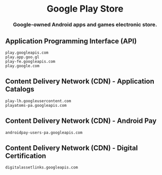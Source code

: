 <h1 align="center">Google Play Store</h1>
<h3 align="center">Google-owned Android apps and games electronic store.</h3>

## Application Programming Interface (API)

```
play.googleapis.com
play.app.goo.gl
play-fe.googleapis.com
play.google.com
```

## Content Delivery Network (CDN) - Application Catalogs

```
play-lh.googleusercontent.com
playatoms-pa.googleapis.com
```

## Content Delivery Network (CDN) - Android Pay

```
androidpay-users-pa.googleapis.com
```

## Content Delivery Network (CDN) - Digital Certification

```
digitalassetlinks.googleapis.com
```

